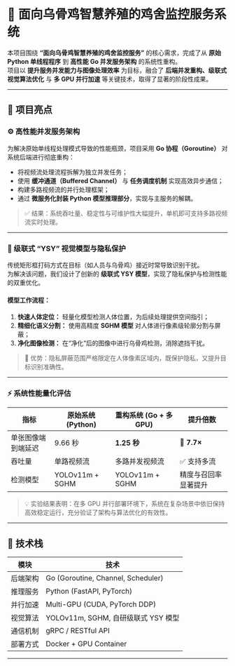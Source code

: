 # 🐔 面向乌骨鸡智慧养殖的鸡舍监控服务系统

本项目围绕 **“面向乌骨鸡智慧养殖的鸡舍监控服务”** 的核心需求，完成了从 **原始 Python 单线程程序** 到 **高性能 Go 并发服务架构** 的系统性重构。  
项目以 **提升服务并发能力与图像处理效率** 为目标，融合了 **后端并发重构、级联式视觉算法优化** 与 **多 GPU 并行加速** 等关键技术，取得了显著的阶段性成果。

---

## 🚀 项目亮点

### ⚙️ 高性能并发服务架构
为解决原始单线程处理模式导致的性能瓶颈，项目采用 **Go 协程（Goroutine）** 对系统后端进行彻底重构：

- 将视频流处理流程拆解为独立并发任务；
- 使用 **缓冲通道（Buffered Channel）** 与 **任务调度机制** 实现高效异步通信；
- 构建多路视频流的并行处理框架；
- 通过 **微服务化封装 Python 模型推理部分**，实现与主服务的解耦。

> ✅ 结果：系统吞吐量、稳定性与可维护性大幅提升，单机即可支持多路视频流实时处理。

---

### 🧠 级联式 “YSY” 视觉模型与隐私保护

传统矩形框打码方式在目标（如人员与乌骨鸡）接近时常导致识别干扰。  
为解决该问题，我们设计了创新的 **级联式 YSY 模型**，实现了隐私保护与检测性能的双重优化。

#### 模型工作流程：
1. **快速人体定位：** 轻量化模型检测人体位置，为后续处理提供空间指引；  
2. **精细化语义分割：** 使用高精度 **SGHM 模型** 对人体进行像素级轮廓分割与屏蔽；  
3. **净化图像检测：** 在“净化”后的图像中进行乌骨鸡检测，消除遮挡干扰。

> 🎯 优势：隐私屏蔽范围严格限定在人体像素区域内，既保护隐私，又提升目标识别准确性。

---

### ⚡ 系统性能量化评估

| 指标 | 原始系统 (Python) | 重构系统 (Go + 多GPU) | 提升倍数 |
|------|------------------|----------------------|-----------|
| 单张图像端到端延迟 | 9.66 秒 | **1.25 秒** | 🚀 **7.7×** |
| 吞吐量 | 单路视频流 | 多路并发视频流 | ✅ 支持多流 |
| 检测模型 | YOLOv11m + SGHM | YOLOv11m + SGHM | 精度与召回率显著提升 |

> 💡 实验结果表明：在多 GPU 并行部署环境下，系统在复杂场景中依旧保持高效稳定运行，充分验证了架构与算法优化的有效性。

---

## 🧩 技术栈

| 模块 | 技术 |
|------|------|
| 后端架构 | Go (Goroutine, Channel, Scheduler) |
| 推理服务 | Python (FastAPI, PyTorch) |
| 并行加速 | Multi-GPU (CUDA, PyTorch DDP) |
| 视觉算法 | YOLOv11m, SGHM, 自研级联式 YSY 模型 |
| 通信机制 | gRPC / RESTful API |
| 部署方式 | Docker + GPU Container |

---
